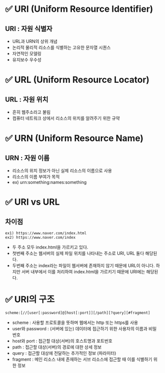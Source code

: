 # ✅ URI (Uniform Resource Identifier)

## URI : 자원 식별자
* URL과 URN의 상위 개념
* 논리적 물리적 리소스를 식별하는 고유한 문자열 시퀀스
* 자연적인 모델링
* 유지보수 우수성

# ✅ URL (Uniform Resource Locator)

## URL : 자원 위치
* 흔히 웹주소라고 불림
* 컴퓨터 네트워크 상에서 리소스의 위치를 알려주기 위한 규약

# ✅ URN (Uniform Resource Name)

## URN : 자원 이름
* 리소스의 위치 정보가 아닌 실제 리소스의 이름으로 사용
* 리소스의 이름 부여가 목적
* ex) urn:something:names:something

# ✅ URI vs URL
## 차이점
```
ex1) https://www.naver.com/index.html
ex2) https://www.naver.com/index
```
* 두 주소 모두 index.html을 가르키고 있다.
* 첫번째 주소는 웹서버의 실제 파일 위치를 나타내는 주소로 URI, URL 둘다 해당된다.
* 두번째 주소는 index라는 파일이 웹서버에 존재하지 않기 때문에 URL이 아니다. 하지만 서버 내부에서 이를 처리하여 index.html을 가르키기 때문에 URI에는 해당된다.

# ✅ URI의 구조
```
scheme:[//[user[:password]@]host[:port]][/path][?query][#fragment]
```
* scheme : 사용할 프로토콜을 뜻하며 웹에서는 http 또는 https를 사용
* user와 password : (서버에 있는) 데이터에 접근하기 위한 사용자의 이름과 비밀번호
* host와 port : 접근할 대상(서버)의 호스트명과 포트번호
* path : 접근할 대상(서버)의 경로에 대한 상세 정보
* query : 접근할 대상에 전달하는 추가적인 정보 (파라미터)
* fragment : 메인 리소스 내에 존재하는 서브 리소스에 접근할 때 이를 식별하기 위한 정보